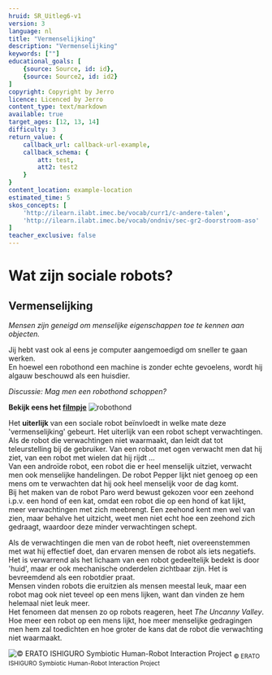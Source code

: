 ```yaml
---
hruid: SR_Uitleg6-v1
version: 3
language: nl
title: "Vermenselijking"
description: "Vermenselijking"
keywords: [""]
educational_goals: [
    {source: Source, id: id}, 
    {source: Source2, id: id2}
]
copyright: Copyright by Jerro
licence: Licenced by Jerro
content_type: text/markdown
available: true
target_ages: [12, 13, 14]
difficulty: 3
return_value: {
    callback_url: callback-url-example,
    callback_schema: {
        att: test,
        att2: test2
    }
}
content_location: example-location
estimated_time: 5
skos_concepts: [
    'http://ilearn.ilabt.imec.be/vocab/curr1/c-andere-talen', 
    'http://ilearn.ilabt.imec.be/vocab/ondniv/sec-gr2-doorstroom-aso'
]
teacher_exclusive: false
---
```


# Wat zijn sociale robots?
## Vermenselijking

*Mensen zijn geneigd om menselijke eigenschappen toe te kennen aan objecten.*

Jij hebt vast ook al eens je computer aangemoedigd om sneller te gaan werken.  
En hoewel een robothond een machine is zonder echte gevoelens, wordt hij algauw beschouwd als een huisdier.  


*Discussie:*
*Mag men een robothond schoppen?*  


**Bekijk eens het [filmpje](https://www.youtube.com/watch?v=M8YjvHYbZ9w "Robothond")**
![](@youtube/https://www.youtube.com/embed/M8YjvHYbZ9w "robothond")


Het **uiterlijk** van een sociale robot beïnvloedt in welke mate deze 'vermenselijking' gebeurt. Het uiterlijk van een robot schept verwachtingen. Als de robot die verwachtingen niet waarmaakt, dan leidt dat tot teleurstelling bij de gebruiker. Van een robot met ogen verwacht men dat hij ziet, van een robot met wielen dat hij rijdt ...  
Van een androïde robot, een robot die er heel menselijk uitziet, verwacht men ook menselijke handelingen. De robot Pepper lijkt niet genoeg op een mens om te verwachten dat hij ook heel menselijk voor de dag komt.  
Bij het maken van de robot Paro werd bewust gekozen voor een zeehond i.p.v. een hond of een kat, omdat een robot die op een hond of kat lijkt, meer verwachtingen met zich meebrengt. Een zeehond kent men wel van zien, maar behalve het uitzicht, weet men niet echt hoe een zeehond zich gedraagt, waardoor deze minder verwachtingen schept.

Als de verwachtingen die men van de robot heeft, niet overeenstemmen met wat hij effectief doet, dan ervaren mensen de robot als iets negatiefs.  
Het is verwarrend als het lichaam van een robot gedeeltelijk bedekt is door 'huid', maar er ook mechanische onderdelen zichtbaar zijn. Het is bevreemdend als een robotdier praat.  
Mensen  vinden robots die eruitzien als mensen meestal leuk, maar een robot mag ook niet teveel op een mens lijken, want dan vinden ze hem helemaal niet leuk meer.  
Het fenomeen dat mensen zo op robots reageren, heet *The Uncanny Valley*.  
Hoe meer een robot op een mens lijkt, hoe meer menselijke gedragingen men hem zal toedichten en hoe groter de kans dat de robot die verwachting niet waarmaakt.

![© ERATO ISHIGURO Symbiotic Human-Robot Interaction Project](embed/UncannyValley.jpg "© ERATO ISHIGURO Symbiotic Human-Robot Interaction Project")
<sub>© ERATO ISHIGURO Symbiotic Human-Robot Interaction Project</sub>
